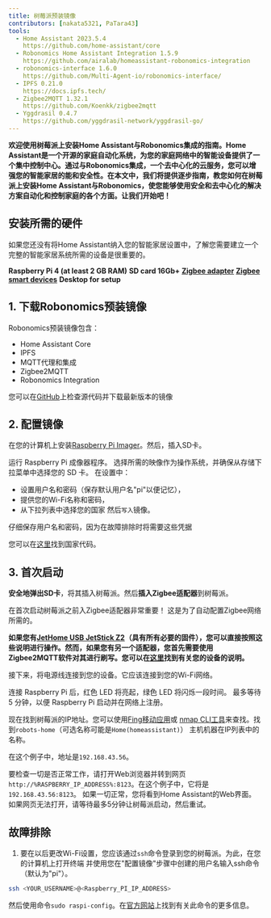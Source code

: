 ```yaml
---
title: 树莓派预装镜像
contributors: [nakata5321, PaTara43]
tools:
  - Home Assistant 2023.5.4
    https://github.com/home-assistant/core
  - Robonomics Home Assistant Integration 1.5.9
    https://github.com/airalab/homeassistant-robonomics-integration
  - robonomics-interface 1.6.0
    https://github.com/Multi-Agent-io/robonomics-interface/
  - IPFS 0.21.0
    https://docs.ipfs.tech/
  - Zigbee2MQTT 1.32.1
    https://github.com/Koenkk/zigbee2mqtt
  - Yggdrasil 0.4.7
    https://github.com/yggdrasil-network/yggdrasil-go/
---
```


**欢迎使用树莓派上安装Home Assistant与Robonomics集成的指南。Home Assistant是一个开源的家庭自动化系统，为您的家庭网络中的智能设备提供了一个集中控制中心。通过与Robonomics集成，一个去中心化的云服务，您可以增强您的智能家居的能和安全性。在本文中，我们将提供逐步指南，教您如何在树莓派上安装Home Assistant与Robonomics，使您能够使用安全和去中心化的解决方案自动化和控制家庭的各个方面。让我们开始吧！**

## 安装所需的硬件

如果您还没有将Home Assistant纳入您的智能家居设置中，了解您需要建立一个完整的智能家居系统所需的设备是很重要的。

  <robo-wiki-grid-element-wrapper textAlign="center" :columns="3" flexible>
    <robo-wiki-grid-element>
      <robo-wiki-picture src="home-assistant/need_2.png" /> 
      <b>Raspberry Pi 4 (at least 2 GB RAM)</b>
    </robo-wiki-grid-element>
    <robo-wiki-grid-element>
      <robo-wiki-picture src="home-assistant/need_3.png" /> 
      <b>SD card 16Gb+</b>
    </robo-wiki-grid-element>
    <robo-wiki-grid-element>
      <robo-wiki-picture src="home-assistant/need_7.png" /> 
      <a href="https://www.zigbee2mqtt.io/information/supported_adapters.html" target="_blank"><b>Zigbee adapter</b></a>
    </robo-wiki-grid-element>
  </robo-wiki-grid-element-wrapper>

  <robo-wiki-grid-element-wrapper textAlign="center" :columns="2">
    <robo-wiki-grid-element>
      <robo-wiki-picture src="home-assistant/need_5.png" />
      <a href="https://www.zigbee2mqtt.io/supported-devices/" target="_blank"><b>Zigbee smart devices</b></a>
    </robo-wiki-grid-element>
    <robo-wiki-grid-element>
      <robo-wiki-picture src="home-assistant/need_9.png" />
      <b>Desktop for setup</b>
    </robo-wiki-grid-element>
  </robo-wiki-grid-element-wrapper>


## 1. 下载Robonomics预装镜像

Robonomics预装镜像包含：
- Home Assistant Core
- IPFS
- MQTT代理和集成
- Zigbee2MQTT
- Robonomics Integration

<robo-wiki-button label="Download image (~528 Mb)" link="https://crustipfs.info/ipfs/QmeDPrNYLQKFCZgPmxyxDWSAXSjSaw7Dx46d9p3JSGM1hA?filename=robonomics_rpi.xz&download=true" />

<robo-wiki-note type="warning" title="For advanced users">

您可以在[GitHub](https://github.com/airalab/Robonomics-HomeAssistant-image/releases)上检查源代码并下载最新版本的镜像

</robo-wiki-note>


## 2. 配置镜像

在您的计算机上安装[Raspberry Pi Imager](https://www.raspberrypi.com/software/)。然后，插入SD卡。

<robo-wiki-picture src="home-assistant/insert-sd-card.gif" alt="insert SD card" />


运行 Raspberry Pi 成像器程序。 选择所需的映像作为操作系统，并确保从存储下拉菜单中选择您的 SD 卡。
在设置中：
- 设置用户名和密码（保存默认用户名"pi"以便记忆），  
- 提供您的Wi-Fi名称和密码， 
- 从下拉列表中选择您的国家
然后`写入`镜像。 
                   
<robo-wiki-note type="note">仔细保存用户名和密码，因为在故障排除时将需要这些凭据</robo-wiki-note>
                        
<robo-wiki-video autoplay loop controls :videos="[{src: 'https://cloudflare-ipfs.com/ipfs/QmSZM7uVizqQjLnKJy2kifs9uDZB91MgALDBARenkzU3mb', type:'mp4'}]" cover="covers/cover-1.png" />

您可以在[这里](https://en.wikipedia.org/wiki/List_of_ISO_3166_country_codes)找到国家代码。

## 3. 首次启动

**安全地弹出SD卡**，将其插入树莓派。然后**插入Zigbee适配器**到树莓派。

<robo-wiki-note type="warning">在首次启动树莓派之前入Zigbee适配器非常重要！ 
这是为了自动配置Zigbee网络所需的。</robo-wiki-note>

**如果您有[JetHome USB JetStick Z2](https://jethome.ru/z2/?sl=en)（具有所有必要的固件），您可以直接按照这些说明进行操作。然而，如果您有另一个适配器，您首先需要使用Zigbee2MQTT软件对其进行刷写。您可以在[这里](https://www.zigbee2mqtt.io/information/supported_adapters.html)找到有关您的设备的说明。**

接下来，将电源线连接到您的设备。它应该连接到您的Wi-Fi网络。 

<robo-wiki-picture src="home-assistant/first-start.gif" alt="first boot" />

连接 Raspberry Pi 后，红色 LED 将亮起，绿色 LED 将闪烁一段时间。 最多等待 5 分钟，以便 Raspberry Pi 启动并在网络上注册。

现在找到树莓派的IP地址。您可以使用[Fing移动应用](https://www.fing.com/products)或 
[nmap CLI工具](https://vitux.com/find-devices-connected-to-your-network-with-nmap/)来查找。找到`robots-home`（可选名称可能是`Home(homeassistant)`） 
主机机器在IP列表中的名称。 

在这个例子中，地址是`192.168.43.56`。 

要检查一切是否正常工作，请打开Web浏览器并转到网页`http://%RASPBERRY_IP_ADDRESS%:8123`。在这个例子中，它将是`192.168.43.56:8123`。
如果一切正常，您将看到Home Assistant的Web界面。如果网页无法打开，请等待最多5分钟让树莓派启动，然后重试。 

<robo-wiki-video loop controls :videos="[{src: 'https://crustipfs.info/ipfs/QmXjFaTd81dLrMgADtENmSqbS2uJuLJUgQUrmDu2CsSuAq', type:'mp4'}]"  cover="covers/cover-2.png" />


## 故障排除

1. 要在以后更改Wi-Fi设置，您应该通过`ssh`命令登录到您的树莓派。为此，在您的计算机上打开终端
并使用您在"配置镜像"步骤中创建的用户名输入ssh命令（默认为"pi"）。 

<code-helper additionalLine="your_username@your_hostname">

```bash
ssh <YOUR_USERNAME>@<Raspberry_PI_IP_ADDRESS>
```
</code-helper>

然后使用命令`sudo raspi-config`。在[官方网站](https://www.raspberrypi.com/documentation/computers/configuration.html)上找到有关此命令的更多信息。
